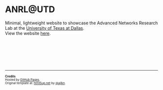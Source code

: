 # ANRL@UTD
Minimal, lightweight website to showcase the Advanced Networks Research Lab at the [University of Texas at Dallas][1]. <br>
View the website [here][2].
<br><br>

[1]: http://www.utdallas.edu/
[2]: https://anrlutdallas.github.io/


<br><br><br><br><hr>
<sub><sup>
**Credits** <br>
Hosted by [GitHub Pages][4]. <br>
Original template at: [html5up.net][5] by [@ajlkn][6]. <br>
</sub></sup>

[4]: https://pages.github.com/
[5]: https://html5up.net/
[6]: https://twitter.com/ajlkn?lang=en
